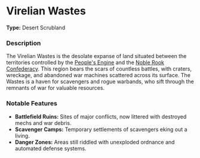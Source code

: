 # Virelian Wastes

**Type:** Desert Scrubland

### Description
The Virelian Wastes is the desolate expanse of land situated between the territories controlled by the [People's Engine](./People's%20Engine.md) and the [Noble Rook Confederacy](./Noble%20Rook%20Confederacy.md). This region bears the scars of countless battles, with craters, wreckage, and abandoned war machines scattered across its surface. The Wastes is a haven for scavengers and rogue warbands, who sift through the remnants of war for valuable resources.

### Notable Features
- **Battlefield Ruins:** Sites of major conflicts, now littered with destroyed mechs and war debris.
- **Scavenger Camps:** Temporary settlements of scavengers eking out a living.
- **Danger Zones:** Areas still riddled with unexploded ordnance and automated defense systems.
